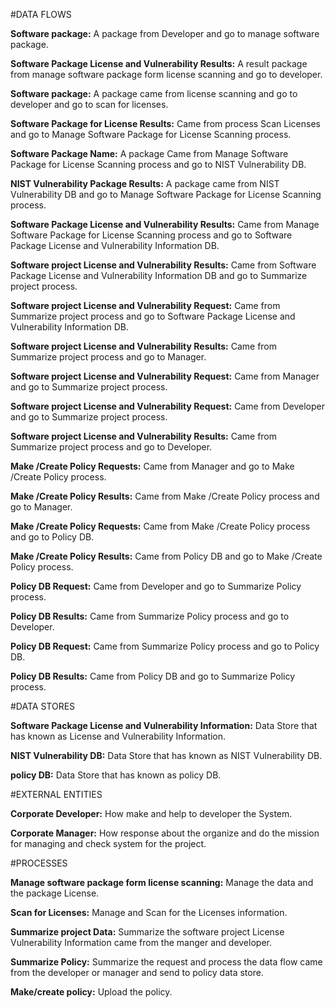 
#DATA FLOWS 

**Software package:** A package from Developer and go to manage software package.

**Software Package License and Vulnerability Results:** A result package from manage software package form license scanning and go to developer.

**Software package:** A package came from license scanning and go to developer and go to scan for licenses.

**Software Package for License Results:** Came from process Scan Licenses and go to Manage Software Package for License Scanning process.

**Software Package Name:** A package Came from Manage Software Package for License Scanning process and go to NIST Vulnerability DB.

**NIST Vulnerability Package Results:** A package came from NIST Vulnerability DB and go to Manage Software Package for License Scanning process.

**Software Package License and Vulnerability Results:** Came from Manage Software Package for License Scanning process and go to Software Package License and Vulnerability Information DB.

**Software project License and Vulnerability Results:** Came from Software Package License and Vulnerability Information DB and go to Summarize project process.

**Software project License and Vulnerability Request:** Came from Summarize project process and go to Software Package License and Vulnerability Information DB.

**Software project License and Vulnerability Results:** Came from Summarize project process and go to Manager.

**Software project License and Vulnerability Request:** Came from Manager and go to Summarize project process. 

**Software project License and Vulnerability Request:** Came from Developer and go to Summarize project process. 

**Software project License and Vulnerability Results:** Came from Summarize project process and go to Developer. 

**Make /Create Policy Requests:** Came from Manager and go to Make /Create Policy process.

**Make /Create Policy Results:** Came from Make /Create Policy process and go to Manager. 

**Make /Create Policy Requests:** Came from Make /Create Policy process and go to Policy DB.

**Make /Create Policy Results:** Came from Policy DB and go to Make /Create Policy process.

**Policy DB Request:** Came from Developer and go to Summarize Policy process.  

**Policy DB Results:** Came from Summarize Policy process and go to Developer.

**Policy DB Request:** Came from Summarize Policy process and go to Policy DB.  

**Policy DB Results:** Came from Policy DB and go to Summarize Policy process. 
  
#DATA STORES

**Software Package License and Vulnerability Information:** Data Store that has known as License and Vulnerability Information.

**NIST Vulnerability DB:** Data Store that has known as NIST Vulnerability DB.

**policy DB:** Data Store that has known as policy DB. 

#EXTERNAL ENTITIES 
 
**Corporate Developer:** How make and help to developer the System.
  
**Corporate Manager:** How response about the organize and do the mission
    for managing and check system for the project.

    
#PROCESSES

**Manage software package form license scanning:** Manage the data and the package License.

**Scan for Licenses:** Manage and Scan for the Licenses information.

**Summarize project Data:** Summarize the software project License Vulnerability Information came from the manger and developer.

**Summarize Policy:** Summarize the request and process the data flow came from the developer or   manager and send to policy data store.

**Make/create policy:** Upload the policy.

  
